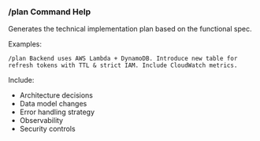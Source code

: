 ### /plan Command Help

Generates the technical implementation plan based on the functional spec.

Examples:

```
/plan Backend uses AWS Lambda + DynamoDB. Introduce new table for refresh tokens with TTL & strict IAM. Include CloudWatch metrics.
```

Include:

- Architecture decisions
- Data model changes
- Error handling strategy
- Observability
- Security controls
